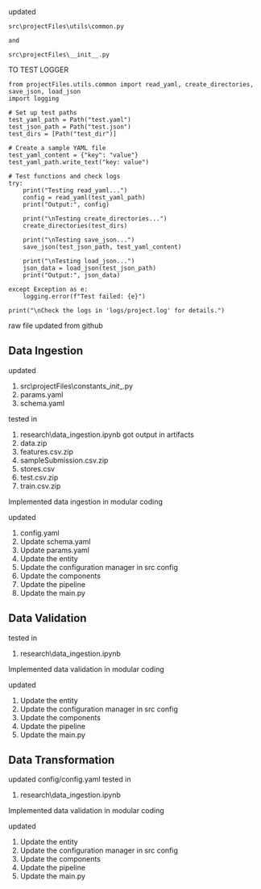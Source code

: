 updated
```
src\projectFiles\utils\common.py

and 

src\projectFiles\__init__.py
```


TO TEST LOGGER

```from pathlib import Path
from projectFiles.utils.common import read_yaml, create_directories, save_json, load_json
import logging

# Set up test paths
test_yaml_path = Path("test.yaml")
test_json_path = Path("test.json")
test_dirs = [Path("test_dir")]

# Create a sample YAML file
test_yaml_content = {"key": "value"}
test_yaml_path.write_text("key: value")

# Test functions and check logs
try:
    print("Testing read_yaml...")
    config = read_yaml(test_yaml_path)
    print("Output:", config)

    print("\nTesting create_directories...")
    create_directories(test_dirs)

    print("\nTesting save_json...")
    save_json(test_json_path, test_yaml_content)

    print("\nTesting load_json...")
    json_data = load_json(test_json_path)
    print("Output:", json_data)

except Exception as e:
    logging.error(f"Test failed: {e}")

print("\nCheck the logs in 'logs/project.log' for details.")
```

raw file updated from github

## Data Ingestion

updated 
1. src\projectFiles\constants\__init__.py
2. params.yaml
3. schema.yaml

tested in 
1. research\data_ingestion.ipynb
got output in artifacts
1. data.zip
2. features.csv.zip
3. sampleSubmission.csv.zip
4. stores.csv
5. test.csv.zip
6. train.csv.zip

Implemented data ingestion in modular coding

updated
1. config.yaml
2. Update schema.yaml
3. Update params.yaml
4. Update the entity
5. Update the configuration manager in src config
6. Update the components
7. Update the pipeline 
8. Update the main.py

## Data Validation

tested in 
1. research\data_ingestion.ipynb

Implemented data validation in modular coding

updated
1. Update the entity
2. Update the configuration manager in src config
3. Update the components
4. Update the pipeline 
5. Update the main.py

## Data Transformation

updated config/config.yaml 
tested in 
1. research\data_ingestion.ipynb

Implemented data validation in modular coding

updated
1. Update the entity
2. Update the configuration manager in src config
3. Update the components
4. Update the pipeline 
5. Update the main.py